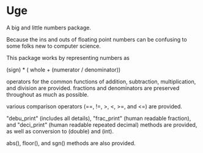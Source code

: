 # Uge

A big and little numbers package.

Because the ins and outs of floating point numbers can be confusing to
some folks new to computer science.

This package works by representing numbers as

(sign) * ( whole + (numerator / denominator))

operators for the common functions of addition, subtraction,
multiplication, and division are provided.  fractions and denominators
are preserved throughout as much as possible.

various comparison operators (==, !=, >, <, >=, and <=) are provided.

"debu\_print" (includes all details), "frac\_print" (human readable
fraction), and "deci\_print" (human readable repeated decimal) methods
are provided, as well as conversion to (double) and (int).

abs(), floor(), and sgn() methods are also provided.

